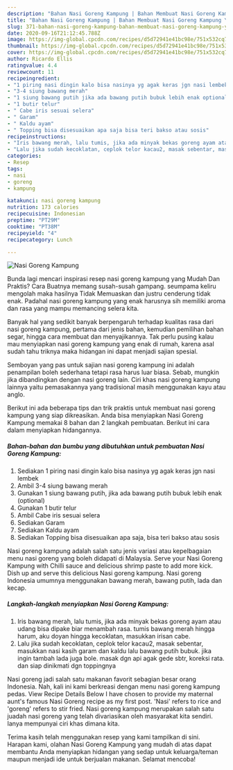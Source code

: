 ```yaml
---
description: "Bahan Nasi Goreng Kampung | Bahan Membuat Nasi Goreng Kampung Yang Enak Banget"
title: "Bahan Nasi Goreng Kampung | Bahan Membuat Nasi Goreng Kampung Yang Enak Banget"
slug: 371-bahan-nasi-goreng-kampung-bahan-membuat-nasi-goreng-kampung-yang-enak-banget
date: 2020-09-16T21:12:45.788Z
image: https://img-global.cpcdn.com/recipes/d5d72941e41bc98e/751x532cq70/nasi-goreng-kampung-foto-resep-utama.jpg
thumbnail: https://img-global.cpcdn.com/recipes/d5d72941e41bc98e/751x532cq70/nasi-goreng-kampung-foto-resep-utama.jpg
cover: https://img-global.cpcdn.com/recipes/d5d72941e41bc98e/751x532cq70/nasi-goreng-kampung-foto-resep-utama.jpg
author: Ricardo Ellis
ratingvalue: 4.4
reviewcount: 11
recipeingredient:
- "1 piring nasi dingin kalo bisa nasinya yg agak keras jgn nasi lembek"
- "3-4 siung bawang merah"
- "1 siung bawang putih jika ada bawang putih bubuk lebih enak optional"
- "1 butir telur"
- " Cabe iris sesuai selera"
- " Garam"
- " Kaldu ayam"
- " Topping bisa disesuaikan apa saja bisa teri bakso atau sosis"
recipeinstructions:
- "Iris bawang merah, lalu tumis, jika ada minyak bekas goreng ayam atau udang bisa dipake biar menambah rasa. tumis bawang merah hingga harum, aku doyan hingga kecoklatan, masukkan irisan cabe."
- "Lalu jika sudah kecoklatan, ceplok telor kacau2, masak sebentar, masukkan nasi kasih garam dan kaldu lalu bawang putih bubuk. jika ingin tambah lada juga bole. masak dgn api agak gede sbtr, koreksi rata. dan siap dinikmati dgn toppingnya"
categories:
- Resep
tags:
- nasi
- goreng
- kampung

katakunci: nasi goreng kampung 
nutrition: 173 calories
recipecuisine: Indonesian
preptime: "PT29M"
cooktime: "PT38M"
recipeyield: "4"
recipecategory: Lunch

---
```



![Nasi Goreng Kampung](https://img-global.cpcdn.com/recipes/d5d72941e41bc98e/751x532cq70/nasi-goreng-kampung-foto-resep-utama.jpg)

Bunda lagi mencari inspirasi resep nasi goreng kampung yang Mudah Dan Praktis? Cara Buatnya memang susah-susah gampang. seumpama keliru mengolah maka hasilnya Tidak Memuaskan dan justru cenderung tidak enak. Padahal nasi goreng kampung yang enak harusnya sih memiliki aroma dan rasa yang mampu memancing selera kita.

Banyak hal yang sedikit banyak berpengaruh terhadap kualitas rasa dari nasi goreng kampung, pertama dari jenis bahan, kemudian pemilihan bahan segar, hingga cara membuat dan menyajikannya. Tak perlu pusing kalau mau menyiapkan nasi goreng kampung yang enak di rumah, karena asal sudah tahu triknya maka hidangan ini dapat menjadi sajian spesial.

Semboyan yang pas untuk sajian nasi goreng kampung ini adalah penampilan boleh sederhana tetapi rasa harus luar biasa. Sebab, mungkin jika dibandingkan dengan nasi goreng lain. Ciri khas nasi goreng kampung lainnya yaitu pemasakannya yang tradisional masih menggunakan kayu atau anglo.


Berikut ini ada beberapa tips dan trik praktis untuk membuat nasi goreng kampung yang siap dikreasikan. Anda bisa menyiapkan Nasi Goreng Kampung memakai 8 bahan dan 2 langkah pembuatan. Berikut ini cara dalam menyiapkan hidangannya.

<!--inarticleads1-->

##### Bahan-bahan dan bumbu yang dibutuhkan untuk pembuatan Nasi Goreng Kampung:

1. Sediakan 1 piring nasi dingin kalo bisa nasinya yg agak keras jgn nasi lembek
1. Ambil 3-4 siung bawang merah
1. Gunakan 1 siung bawang putih, jika ada bawang putih bubuk lebih enak (optional)
1. Gunakan 1 butir telur
1. Ambil  Cabe iris sesuai selera
1. Sediakan  Garam
1. Sediakan  Kaldu ayam
1. Sediakan  Topping bisa disesuaikan apa saja, bisa teri bakso atau sosis


Nasi goreng kampung adalah salah satu jenis variasi atau kepelbagaian menu nasi goreng yang boleh didapati di Malaysia. Serve your Nasi Goreng Kampung with Chilli sauce and delicious shrimp paste to add more kick. Dish up and serve this delicious Nasi goreng kampung. Nasi goreng Indonesia umumnya menggunakan bawang merah, bawang putih, lada dan kecap. 

<!--inarticleads2-->

##### Langkah-langkah menyiapkan Nasi Goreng Kampung:

1. Iris bawang merah, lalu tumis, jika ada minyak bekas goreng ayam atau udang bisa dipake biar menambah rasa. tumis bawang merah hingga harum, aku doyan hingga kecoklatan, masukkan irisan cabe.
1. Lalu jika sudah kecoklatan, ceplok telor kacau2, masak sebentar, masukkan nasi kasih garam dan kaldu lalu bawang putih bubuk. jika ingin tambah lada juga bole. masak dgn api agak gede sbtr, koreksi rata. dan siap dinikmati dgn toppingnya


Nasi goreng jadi salah satu makanan favorit sebagian besar orang Indonesia. Nah, kali ini kami berkreasi dengan menu nasi goreng kampung pedas. View Recipe Details Below I have chosen to provide my maternal aunt&#39;s famous Nasi Goreng recipe as my first post. &#39;Nasi&#39; refers to rice and &#39;goreng&#39; refers to stir fried. Nasi goreng kampung merupakan salah satu juadah nasi goreng yang telah divariasikan oleh masyarakat kita sendiri. Ianya mempunyai ciri khas dimana kita. 

Terima kasih telah menggunakan resep yang kami tampilkan di sini. Harapan kami, olahan Nasi Goreng Kampung yang mudah di atas dapat membantu Anda menyiapkan hidangan yang sedap untuk keluarga/teman maupun menjadi ide untuk berjualan makanan. Selamat mencoba!
